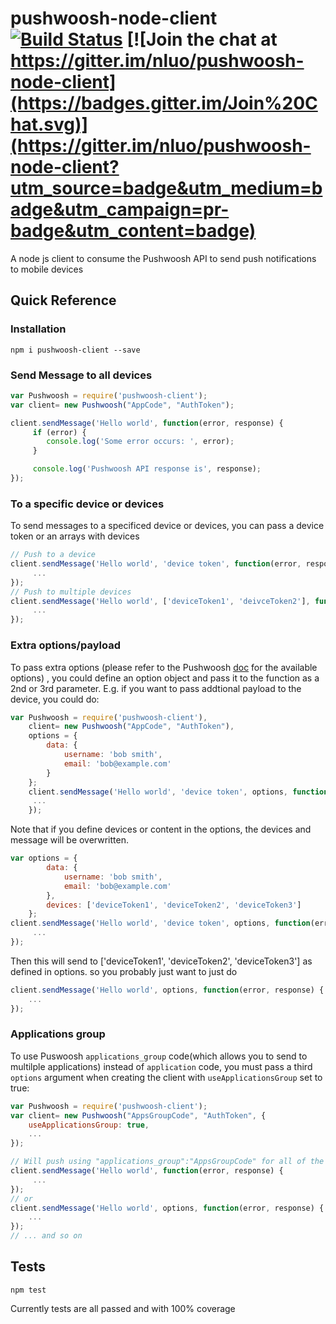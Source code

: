 # pushwoosh-node-client [![Build Status](https://travis-ci.org/nluo/pushwoosh-node-client.svg?branch=master)](https://travis-ci.org/nluo/pushwoosh-node-client) [![Join the chat at https://gitter.im/nluo/pushwoosh-node-client](https://badges.gitter.im/Join%20Chat.svg)](https://gitter.im/nluo/pushwoosh-node-client?utm_source=badge&utm_medium=badge&utm_campaign=pr-badge&utm_content=badge)

A node js client to consume the Pushwoosh API to send push notifications to mobile devices

## Quick Reference

### Installation

    npm i pushwoosh-client --save


### Send Message to all devices

```javascript
var Pushwoosh = require('pushwoosh-client');
var client= new Pushwoosh("AppCode", "AuthToken");

client.sendMessage('Hello world', function(error, response) {
     if (error) {
        console.log('Some error occurs: ', error);
     }

     console.log('Pushwoosh API response is', response);
});
```

### To a specific device or devices
To send messages to a specificed device or devices, you can pass a device token or an arrays with devices

```javascript
// Push to a device
client.sendMessage('Hello world', 'device token', function(error, response) {
     ...
});
// Push to multiple devices
client.sendMessage('Hello world', ['deviceToken1', 'deivceToken2'], function(error, response) {
     ...
});
```

### Extra options/payload
To pass extra options (please refer to the Pushwoosh [doc](https://www.pushwoosh.com/programming-push-notification/pushwoosh-push-notification-remote-api/) for the available options) , you could define an option object and pass it to the function as a 2nd or 3rd parameter. E.g. if you want to pass addtional payload to the device, you could do:

```javascript
var Pushwoosh = require('pushwoosh-client'),
    client= new Pushwoosh("AppCode", "AuthToken"),
    options = {
        data: {
            username: 'bob smith',
            email: 'bob@example.com'
        }
    };
    client.sendMessage('Hello world', 'device token', options, function(error, response) {
     ...
    });
```
Note that if you define devices or content in the options, the devices and message will be overwritten.
```javascript
var options = {
        data: {
            username: 'bob smith',
            email: 'bob@example.com'
        },
        devices: ['deviceToken1', 'deviceToken2', 'deviceToken3']
    };
client.sendMessage('Hello world', 'device token', options, function(error, response) {
     ...
});
```
Then this will send to ['deviceToken1', 'deviceToken2', 'deviceToken3'] as defined in options.  so you probably just want to just do
```javascript
client.sendMessage('Hello world', options, function(error, response) {
    ...
});
```

### Applications group
To use Puswoosh `applications_group` code(which allows you to send to multilple applications) instead of `application` code, you must pass a third `options` argument when creating the client with `useApplicationsGroup` set to true:
```javascript
var Pushwoosh = require('pushwoosh-client');
var client= new Pushwoosh("AppsGroupCode", "AuthToken", {
    useApplicationsGroup: true,
    ...
});

// Will push using "applications_group":"AppsGroupCode" for all of the explained invocation patterns
client.sendMessage('Hello world', function(error, response) {
     ...
});
// or
client.sendMessage('Hello world', options, function(error, response) {
    ...
});
// ... and so on
```

## Tests

    npm test

Currently tests are all passed and with 100% coverage
